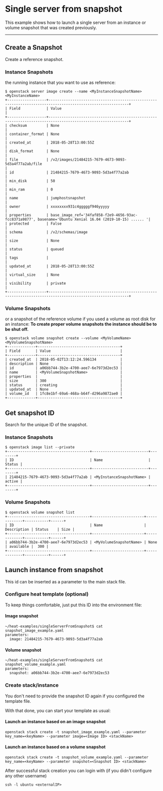 # Single server from snapshot

This example shows how to launch a single server from an instance or volume snapshot that was created previously.

---

## Create a Snapshot

Create a reference snapshot.

### Instance Snapshots

the running instance that you want to use as reference:

```shell
$ openstack server image create --name <MyInstanceSnapshotName> <MyInstanceName>
+------------------+-----------------------------------------------------------------------------------------------------------+
| Field            | Value                                                                                                     |
+------------------+-----------------------------------------------------------------------------------------------------------+
| checksum         | None                                                                                                      |
| container_format | None                                                                                                      |
| created_at       | 2018-05-28T13:00:55Z                                                                                      |
| disk_format      | None                                                                                                      |
| file             | /v2/images/21484215-7679-4673-9093-5d3a4f77a2ab/file                                                      |
| id               | 21484215-7679-4673-9093-5d3a4f77a2ab                                                                      |
| min_disk         | 50                                                                                                        |
| min_ram          | 0                                                                                                         |
| name             | jumphostsnapshot                                                                                          |
| owner            | xxxxxxxx931c4gggggf946yyyyy                                                                               |
| properties       | base_image_ref='34faf858-f2e9-4656-93ac-fcc8371a9877', basename='Ubuntu Xenial 16.04 (2019-10-15) ...... '|
| protected        | False                                                                                                     |
| schema           | /v2/schemas/image                                                                                         |
| size             | None                                                                                                      |
| status           | queued                                                                                                    |
| tags             |                                                                                                           |
| updated_at       | 2018-05-28T13:00:55Z                                                                                      |
| virtual_size     | None                                                                                                      |
| visibility       | private                                                                                                   |
+------------------+-----------------------------------------------------------------------------------------------------------+
```

### Volume Snapshots

or a snapshot of the reference volume if you used a volume as root disk for an instance:
**To create proper volume snapshots the instance should be to be shut off.**

```shell
$ openstack volume snapshot create --volume <MyVolumeName> <MyVolumeSnapshotName>
+-------------+--------------------------------------+
| Field       | Value                                |
+-------------+--------------------------------------+
| created_at  | 2018-05-02T13:12:24.596134           |
| description | None                                 |
| id          | a06bb744-3b2e-4700-aee7-6e7973d2ec53 |
| name        | <MyVolumeSnapshotName>               |
| properties  |                                      |
| size        | 300                                  |
| status      | creating                             |
| updated_at  | None                                 |
| volume_id   | 1fc8e1bf-69a6-468a-b64f-d296a9872ae0 |
+-------------+--------------------------------------+
```

## Get snapshot ID

Search for the unique ID of the snapshot.

### Instance Snapshots

```shell
$ openstack image list --private
+--------------------------------------+--------------------------+--------+
| ID                                   | Name                     | Status |
+--------------------------------------+--------------------------+--------+
| 21484215-7679-4673-9093-5d3a4f77a2ab | <MyInstanceSnapshotName> | active |
+--------------------------------------+--------------------------+--------+
```

### Volume Snapshots

```shell
$ openstack volume snapshot list
+--------------------------------------+------------------------+-------------+-----------+------+
| ID                                   | Name                   | Description | Status    | Size |
+--------------------------------------+------------------------+-------------+-----------+------+
| a06bb744-3b2e-4700-aee7-6e7973d2ec53 | <MyVolumeSnapshotName> | None        | available |  300 |
+--------------------------------------+------------------------+-------------+-----------+------+
```

## Launch instance from snapshot

This id can be inserted as a parameter to the main stack file.

### Configure heat template (optional)

To keep things comfortable, just put this ID into the environment file:

#### Image snapshot

```shell
~/heat-examples/singleServerFromSnapshot$ cat snapshot_image_example.yaml
parameters:
  image: 21484215-7679-4673-9093-5d3a4f77a2ab
```

#### Volume snapshot

```shell
~/heat-examples/singleServerFromSnapshot$ cat snapshot_volume_example.yaml
parameters:
  snapshot: a06bb744-3b2e-4700-aee7-6e7973d2ec53
```

### Create stack/instance

You don't need to provide the snapshot ID again if you configured the template file.

With that done, you can start your template as usual:

#### Launch an instance based on an image snapshot

```shell
openstack stack create -t snapshot_image_example.yaml --parameter key_name=<keyName> --parameter image=<Image ID> <stackName>
```

#### Launch an instance based on a volume snapshot

```shell
openstack stack create -t snapshot_volume_example.yaml --parameter key_name=<keyName> --parameter snapshot=<Snapshot ID> <stackName>
```

After successful stack creation you can login with (if you didn't configure any other username)

```shell
ssh -l ubuntu <externalIP>
```
